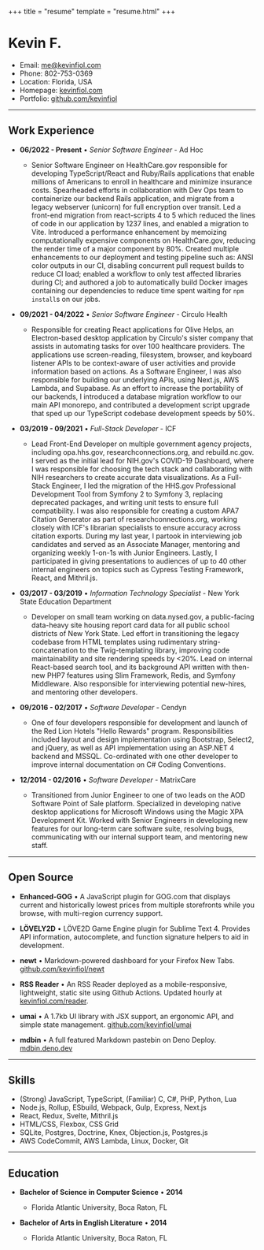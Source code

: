 +++
title = "resume"
template = "resume.html"
+++

# Kevin F.

* Email: [me@kevinfiol.com](mailto:me@kevinfiol.com)
* Phone: 802-753-0369
* Location: Florida, USA
* Homepage: [kevinfiol.com](https://www.kevinfiol.com)
* Portfolio: [github.com/kevinfiol](https://www.github.com/kevinfiol)

---

## Work Experience

* __06/2022 - Present__ • *Senior Software Engineer* - Ad Hoc
    * Senior Software Engineer on HealthCare.gov responsible for developing TypeScript/React and Ruby/Rails applications that enable millions of Americans to enroll in healthcare and minimize insurance costs. Spearheaded efforts in collaboration with Dev Ops team to containerize our backend Rails application, and migrate from a legacy webserver (unicorn) for full encryption over transit. Led a front-end migration from react-scripts 4 to 5 which reduced the lines of code in our application by 1237 lines, and enabled a migration to Vite. Introduced a performance enhancement by memoizing computationally expensive components on HealthCare.gov, reducing the render time of a major component by 80%. Created multiple enhancements to our deployment and testing pipeline such as: ANSI color outputs in our CI, disabling concurrent pull request builds to reduce CI load; enabled a workflow to only test affected libraries during CI; and authored a job to automatically build Docker images containing our dependencies to reduce time spent waiting for `npm install`s on our jobs.

* __09/2021 - 04/2022__ • *Senior Software Engineer* - Circulo Health
    * Responsible for creating React applications for Olive Helps, an Electron-based desktop application by Circulo's sister company that assists in automating tasks for over 100 healthcare providers. The applications use screen-reading, filesystem, browser, and keyboard listener APIs to be context-aware of user activities and provide information based on actions. As a Software Engineer, I was also responsible for building our underlying APIs, using Next.js, AWS Lambda, and Supabase. As an effort to increase the portability of our backends, I introduced a database migration workflow to our main API monorepo, and contributed a development script upgrade that sped up our TypeScript codebase development speeds by 50%.

* __03/2019 - 09/2021__ • *Full-Stack Developer* - ICF
    * Lead Front-End Developer on multiple government agency projects, including opa.hhs.gov, researchconnections.org, and rebuild.nc.gov. I served as the initial lead for NIH.gov's COVID-19 Dashboard, where I was responsible for choosing the tech stack and collaborating with NIH researchers to create accurate data visualizations. As a Full-Stack Engineer, I led the migration of the HHS.gov Professional Development Tool from Symfony 2 to Symfony 3, replacing deprecated packages, and writing unit tests to ensure full compatibility. I was also responsible for creating a custom APA7 Citation Generator as part of researchconnections.org, working closely with ICF's librarian specialists to ensure accuracy across citation exports. During my last year, I partook in interviewing job candidates and served as an Associate Manager, mentoring and organizing weekly 1-on-1s with Junior Engineers. Lastly, I participated in giving presentations to audiences of up to 40 other internal engineers on topics such as Cypress Testing Framework, React, and Mithril.js.

* __03/2017 - 03/2019__ • *Information Technology Specialist* - New York State Education Department
    * Developer on small team working on data.nysed.gov, a public-facing data-heavy site housing report card data for all public school districts of New York State. Led effort in transitioning the legacy codebase from HTML templates using rudimentary string-concatenation to the Twig-templating library, improving code maintainability and site rendering speeds by <20%. Lead on internal React-based search tool, and its background API written with then-new PHP7 features using Slim Framework, Redis, and Symfony Middleware. Also responsible for interviewing potential new-hires, and mentoring other developers.

* __09/2016 - 02/2017__ • *Software Developer* - Cendyn
    * One of four developers responsible for development and launch of the Red Lion Hotels "Hello Rewards" program. Responsibilities included layout and design implementation using Bootstrap, Select2, and jQuery, as well as API implementation using an ASP.NET 4 backend and MSSQL. Co-ordinated with one other developer to improve internal documentation on C# Coding Conventions.

* __12/2014 - 02/2016__ • *Software Developer* - MatrixCare
    * Transitioned from Junior Engineer to one of two leads on the AOD Software Point of Sale platform. Specialized in developing native desktop applications for Microsoft Windows using the Magic XPA Development Kit. Worked with Senior Engineers in developing new features for our long-term care software suite, resolving bugs, communicating with our internal support team, and mentoring new staff.

---

## Open Source

* **Enhanced-GOG** • A JavaScript plugin for GOG.com that displays current and historically lowest prices from multiple storefronts while you browse, with multi-region currency support.

* **LÖVELY2D** • LÖVE2D Game Engine plugin for Sublime Text 4. Provides API information, autocomplete, and function signature helpers to aid in development.

* **newt** • Markdown-powered dashboard for your Firefox New Tabs. [github.com/kevinfiol/newt](https://github.com/kevinfiol/newt)

* **RSS Reader** • An RSS Reader deployed as a mobile-responsive, lightweight, static site using Github Actions. Updated hourly at [kevinfiol.com/reader](https://kevinfiol.com/reader).

* **umai** • A 1.7kb UI library with JSX support, an ergonomic API, and simple state management. [github.com/kevinfiol/umai](https://github.com/kevinfiol/umai)

* **mdbin** • A full featured Markdown pastebin on Deno Deploy. [mdbin.deno.dev](https://mdbin.deno.dev/)

---

## Skills

* (Strong) JavaScript, TypeScript, (Familiar) C, C#, PHP, Python, Lua
* Node.js, Rollup, ESbuild, Webpack, Gulp, Express, Next.js
* React, Redux, Svelte, Mithril.js
* HTML/CSS, Flexbox, CSS Grid
* SQLite, Postgres, Doctrine, Knex, Objection.js, Postgres.js
* AWS CodeCommit, AWS Lambda, Linux, Docker, Git

---

## Education

* **Bachelor of Science in Computer Science** • __2014__
    * Florida Atlantic University, Boca Raton, FL

* **Bachelor of Arts in English Literature** • __2014__
    * Florida Atlantic University, Boca Raton, FL
